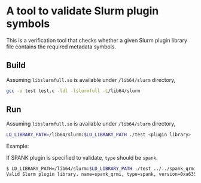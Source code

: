 # A tool to validate Slurm plugin symbols

This is a verification tool that checks whether a given Slurm plugin library file contains the required metadata symbols.

## Build

Assuming `libslurmfull.so` is available under `/lib64/slurm` directory,

```bash
gcc -o test test.c -ldl -lslurmfull -L/lib64/slurm
```

## Run

Assuming `libslurmfull.so` is available under `/lib64/slurm` directory,

```bash
LD_LIBRARY_PATH=/lib64/slurm:$LD_LIBRARY_PATH ./test <plugin library>
```

Example:

If SPANK plugin is specified to validate, `type` should be `spank`.

```bash
$ LD_LIBRARY_PATH=/lib64/slurm:$LD_LIBRARY_PATH ./test ../../spank_qrmi/build/spank_qrmi.so
Valid Slurm plugin library. name=spank_qrmi, type=spank, version=0xa6358c80
```
